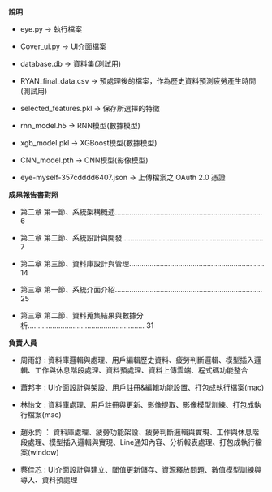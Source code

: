 **說明** 

- eye.py -> 執行檔案

- Cover_ui.py -> UI介面檔案

- database.db -> 資料集(測試用)

- RYAN_final_data.csv -> 預處理後的檔案，作為歷史資料預測疲勞產生時間(測試用)

- selected_features.pkl -> 保存所選擇的特徵

- rnn_model.h5 -> RNN模型(數據模型)

- xgb_model.pkl -> XGBoost模型(數據模型)

- CNN_model.pth -> CNN模型(影像模型)

- eye-myself-357cdddd6407.json -> 上傳檔案之 OAuth 2.0 憑證





**成果報告書對照**


- 第二章 第一節、系統架構概述………………………………………………………………	6

- 第二章 第二節、系統設計與開發……………………………………………………………	7

- 第二章 第三節、資料庫設計與管理………………………………………………………… 14

- 第三章 第一節、系統介面介紹………………………………………………………………	25

- 第三章 第二節、資料蒐集結果與數據分析…………………………………………………	31





**負責人員**


- 周雨舒 : 資料庫邏輯與處理、用戶編輯歷史資料、疲勞判斷邏輯、模型插入邏輯、工作與休息階段處理、資料預處理、資料上傳雲端、程式碼功能整合

- 蕭邦宇 : UI介面設計與架設、用戶註冊&編輯功能設置、打包成執行檔案(mac)

- 林怡文 : 資料庫處理、用戶註冊與更新、影像提取、影像模型訓練、打包成執行檔案(mac)

- 趙永鈞 ： 資料庫處理、疲勞功能架設、疲勞判斷邏輯與實現、工作與休息階段處理、模型插入邏輯與實現、Line通知內容、分析報表處理、打包成執行檔案(window)

- 蔡佳芯 : UI介面設計與建立、閾值更新儲存、資源釋放問題、數值模型訓練與導入、資料預處理

